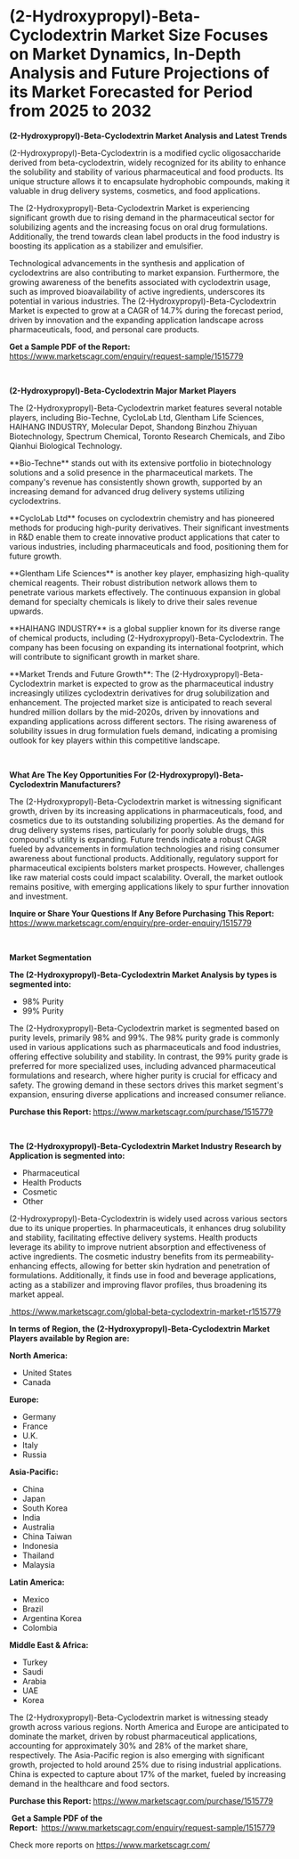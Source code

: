 <p><h1>(2-Hydroxypropyl)-Beta-Cyclodextrin Market Size Focuses on Market Dynamics, In-Depth Analysis and Future Projections of its Market Forecasted for Period from 2025 to 2032</h1></p><p><strong>(2-Hydroxypropyl)-Beta-Cyclodextrin Market Analysis and Latest Trends</strong></p>
<p><p>(2-Hydroxypropyl)-Beta-Cyclodextrin is a modified cyclic oligosaccharide derived from beta-cyclodextrin, widely recognized for its ability to enhance the solubility and stability of various pharmaceutical and food products. Its unique structure allows it to encapsulate hydrophobic compounds, making it valuable in drug delivery systems, cosmetics, and food applications.</p><p>The (2-Hydroxypropyl)-Beta-Cyclodextrin Market is experiencing significant growth due to rising demand in the pharmaceutical sector for solubilizing agents and the increasing focus on oral drug formulations. Additionally, the trend towards clean label products in the food industry is boosting its application as a stabilizer and emulsifier. </p><p>Technological advancements in the synthesis and application of cyclodextrins are also contributing to market expansion. Furthermore, the growing awareness of the benefits associated with cyclodextrin usage, such as improved bioavailability of active ingredients, underscores its potential in various industries. The (2-Hydroxypropyl)-Beta-Cyclodextrin Market is expected to grow at a CAGR of 14.7% during the forecast period, driven by innovation and the expanding application landscape across pharmaceuticals, food, and personal care products.</p></p>
<p><strong>Get a Sample PDF of the Report:&nbsp;</strong> <a href="https://www.marketscagr.com/enquiry/request-sample/1515779?utm_campaign=3095&utm_medium=2&utm_source=Github&utm_content=ia&utm_term=29032025&utm_id=2-hydroxypropyl-beta-cyclodextrin">https://www.marketscagr.com/enquiry/request-sample/1515779</a></p>
<p>&nbsp;</p>
<p><strong>(2-Hydroxypropyl)-Beta-Cyclodextrin Major Market Players</strong></p>
<p><p>The (2-Hydroxypropyl)-Beta-Cyclodextrin market features several notable players, including Bio-Techne, CycloLab Ltd, Glentham Life Sciences, HAIHANG INDUSTRY, Molecular Depot, Shandong Binzhou Zhiyuan Biotechnology, Spectrum Chemical, Toronto Research Chemicals, and Zibo Qianhui Biological Technology. </p><p>**Bio-Techne** stands out with its extensive portfolio in biotechnology solutions and a solid presence in the pharmaceutical markets. The company's revenue has consistently shown growth, supported by an increasing demand for advanced drug delivery systems utilizing cyclodextrins. </p><p>**CycloLab Ltd** focuses on cyclodextrin chemistry and has pioneered methods for producing high-purity derivatives. Their significant investments in R&D enable them to create innovative product applications that cater to various industries, including pharmaceuticals and food, positioning them for future growth.</p><p>**Glentham Life Sciences** is another key player, emphasizing high-quality chemical reagents. Their robust distribution network allows them to penetrate various markets effectively. The continuous expansion in global demand for specialty chemicals is likely to drive their sales revenue upwards.</p><p>**HAIHANG INDUSTRY** is a global supplier known for its diverse range of chemical products, including (2-Hydroxypropyl)-Beta-Cyclodextrin. The company has been focusing on expanding its international footprint, which will contribute to significant growth in market share.</p><p>**Market Trends and Future Growth**: The (2-Hydroxypropyl)-Beta-Cyclodextrin market is expected to grow as the pharmaceutical industry increasingly utilizes cyclodextrin derivatives for drug solubilization and enhancement. The projected market size is anticipated to reach several hundred million dollars by the mid-2020s, driven by innovations and expanding applications across different sectors. The rising awareness of solubility issues in drug formulation fuels demand, indicating a promising outlook for key players within this competitive landscape.</p></p>
<p>&nbsp;</p>
<p><strong>What Are The Key Opportunities For (2-Hydroxypropyl)-Beta-Cyclodextrin Manufacturers?</strong></p>
<p><p>The (2-Hydroxypropyl)-Beta-Cyclodextrin market is witnessing significant growth, driven by its increasing applications in pharmaceuticals, food, and cosmetics due to its outstanding solubilizing properties. As the demand for drug delivery systems rises, particularly for poorly soluble drugs, this compound's utility is expanding. Future trends indicate a robust CAGR fueled by advancements in formulation technologies and rising consumer awareness about functional products. Additionally, regulatory support for pharmaceutical excipients bolsters market prospects. However, challenges like raw material costs could impact scalability. Overall, the market outlook remains positive, with emerging applications likely to spur further innovation and investment.</p></p>
<p><strong>Inquire or Share Your Questions If Any Before Purchasing This Report:</strong> <a href="https://www.marketscagr.com/enquiry/pre-order-enquiry/1515779?utm_campaign=3095&utm_medium=2&utm_source=Github&utm_content=ia&utm_term=29032025&utm_id=2-hydroxypropyl-beta-cyclodextrin">https://www.marketscagr.com/enquiry/pre-order-enquiry/1515779</a></p>
<p>&nbsp;</p>
<p><strong>Market Segmentation</strong></p>
<p><strong>The (2-Hydroxypropyl)-Beta-Cyclodextrin Market Analysis by types is segmented into:</strong></p>
<p><ul><li>98% Purity</li><li>99% Purity</li></ul></p>
<p><p>The (2-Hydroxypropyl)-Beta-Cyclodextrin market is segmented based on purity levels, primarily 98% and 99%. The 98% purity grade is commonly used in various applications such as pharmaceuticals and food industries, offering effective solubility and stability. In contrast, the 99% purity grade is preferred for more specialized uses, including advanced pharmaceutical formulations and research, where higher purity is crucial for efficacy and safety. The growing demand in these sectors drives this market segment's expansion, ensuring diverse applications and increased consumer reliance.</p></p>
<p><strong>Purchase this Report:&nbsp;</strong><a href="https://www.marketscagr.com/purchase/1515779?utm_campaign=3095&utm_medium=2&utm_source=Github&utm_content=ia&utm_term=29032025&utm_id=2-hydroxypropyl-beta-cyclodextrin">https://www.marketscagr.com/purchase/1515779</a></p>
<p>&nbsp;</p>
<p><strong>The (2-Hydroxypropyl)-Beta-Cyclodextrin Market Industry Research by Application is segmented into:</strong></p>
<p><ul><li>Pharmaceutical</li><li>Health Products</li><li>Cosmetic</li><li>Other</li></ul></p>
<p><p>(2-Hydroxypropyl)-Beta-Cyclodextrin is widely used across various sectors due to its unique properties. In pharmaceuticals, it enhances drug solubility and stability, facilitating effective delivery systems. Health products leverage its ability to improve nutrient absorption and effectiveness of active ingredients. The cosmetic industry benefits from its permeability-enhancing effects, allowing for better skin hydration and penetration of formulations. Additionally, it finds use in food and beverage applications, acting as a stabilizer and improving flavor profiles, thus broadening its market appeal.</p></p>
<p><a href="https://www.marketscagr.com/global-beta-cyclodextrin-market-r1515779?utm_campaign=3095&utm_medium=2&utm_source=Github&utm_content=ia&utm_term=29032025&utm_id=2-hydroxypropyl-beta-cyclodextrin">&nbsp;https://www.marketscagr.com/global-beta-cyclodextrin-market-r1515779</a></p>
<p><strong>In terms of Region, the (2-Hydroxypropyl)-Beta-Cyclodextrin Market Players available by Region are:</strong></p>
<p>
    <p> <strong> North America: </strong>
        <ul>
            <li>United States</li>
            <li>Canada</li>
        </ul>
        </p> 
    <p> <strong> Europe: </strong>
        <ul>
            <li>Germany</li>
            <li>France</li>
            <li>U.K.</li>
            <li>Italy</li>
            <li>Russia</li>
        </ul>
        </p> 
    <p> <strong> Asia-Pacific: </strong>
        <ul>
            <li>China</li>
            <li>Japan</li>
            <li>South Korea</li>
            <li>India</li>
            <li>Australia</li>
            <li>China Taiwan</li>
            <li>Indonesia</li>
            <li>Thailand</li>
            <li>Malaysia</li>
        </ul>
        </p> 
    <p> <strong> Latin America: </strong>
        <ul>
            <li>Mexico</li>
            <li>Brazil</li>
            <li>Argentina Korea</li>
            <li>Colombia</li>
        </ul>
        </p> 
    <p> <strong> Middle East & Africa: </strong>
        <ul>
            <li>Turkey</li>
            <li>Saudi</li>
            <li>Arabia</li>
            <li>UAE</li>
            <li>Korea</li>
        </ul>
    </p>
    </p>
<p><p>The (2-Hydroxypropyl)-Beta-Cyclodextrin market is witnessing steady growth across various regions. North America and Europe are anticipated to dominate the market, driven by robust pharmaceutical applications, accounting for approximately 30% and 28% of the market share, respectively. The Asia-Pacific region is also emerging with significant growth, projected to hold around 25% due to rising industrial applications. China is expected to capture about 17% of the market, fueled by increasing demand in the healthcare and food sectors.</p></p>
<p><strong>Purchase this Report: </strong><a href="https://www.marketscagr.com/purchase/1515779?utm_campaign=3095&utm_medium=2&utm_source=Github&utm_content=ia&utm_term=29032025&utm_id=2-hydroxypropyl-beta-cyclodextrin">https://www.marketscagr.com/purchase/1515779</a></p>
<p>&nbsp;<strong>Get a Sample PDF of the Report:&nbsp;&nbsp;</strong><a href="https://www.marketscagr.com/enquiry/request-sample/1515779?utm_campaign=3095&utm_medium=2&utm_source=Github&utm_content=ia&utm_term=29032025&utm_id=2-hydroxypropyl-beta-cyclodextrin">https://www.marketscagr.com/enquiry/request-sample/1515779</a></p>
<p><strong></strong></p>
<p>Check more reports on <a href="https://www.marketscagr.com/?utm_campaign=3095&utm_medium=2&utm_source=Github&utm_content=ia&utm_term=29032025&utm_id=2-hydroxypropyl-beta-cyclodextrin">https://www.marketscagr.com/</a></p>